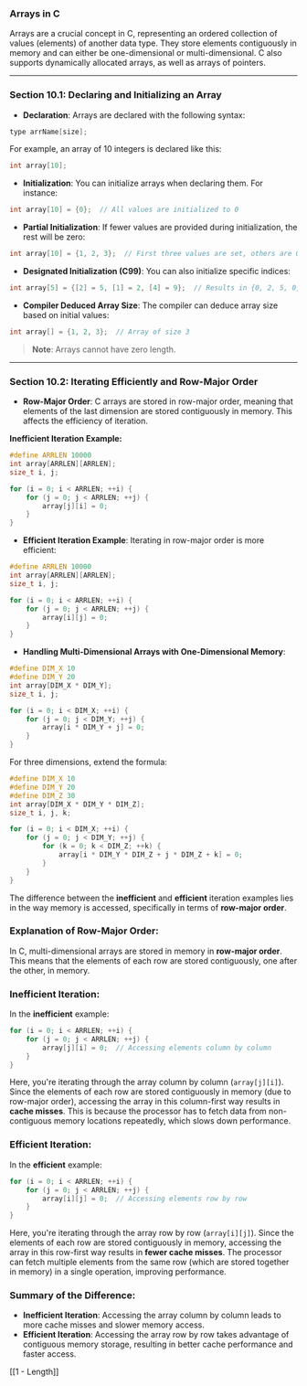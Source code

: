 ### Arrays in C

Arrays are a crucial concept in C, representing an ordered collection of values (elements) of another data type. They store elements contiguously in memory and can either be one-dimensional or multi-dimensional. C also supports dynamically allocated arrays, as well as arrays of pointers.

---

### Section 10.1: Declaring and Initializing an Array

- **Declaration**: Arrays are declared with the following syntax:

```c
type arrName[size];
```

For example, an array of 10 integers is declared like this:

```c
int array[10];
```

- **Initialization**: You can initialize arrays when declaring them. For instance:

```c
int array[10] = {0};  // All values are initialized to 0
```

- **Partial Initialization**: If fewer values are provided during initialization, the rest will be zero:

```c
int array[10] = {1, 2, 3};  // First three values are set, others are 0
```

- **Designated Initialization (C99)**: You can also initialize specific indices:

```c
int array[5] = {[2] = 5, [1] = 2, [4] = 9};  // Results in {0, 2, 5, 0, 9}
```

- **Compiler Deduced Array Size**: The compiler can deduce array size based on initial values:

```c
int array[] = {1, 2, 3};  // Array of size 3
```

> **Note**: Arrays cannot have zero length.

---

### Section 10.2: Iterating Efficiently and Row-Major Order

- **Row-Major Order**: C arrays are stored in row-major order, meaning that elements of the last dimension are stored contiguously in memory. This affects the efficiency of iteration.

**Inefficient Iteration Example:**

```c
#define ARRLEN 10000
int array[ARRLEN][ARRLEN];
size_t i, j;

for (i = 0; i < ARRLEN; ++i) {
    for (j = 0; j < ARRLEN; ++j) {
        array[j][i] = 0;
    }
}
```

- **Efficient Iteration Example**: Iterating in row-major order is more efficient:

```c
#define ARRLEN 10000
int array[ARRLEN][ARRLEN];
size_t i, j;

for (i = 0; i < ARRLEN; ++i) {
    for (j = 0; j < ARRLEN; ++j) {
        array[i][j] = 0;
    }
}
```

- **Handling Multi-Dimensional Arrays with One-Dimensional Memory**:

```c
#define DIM_X 10
#define DIM_Y 20
int array[DIM_X * DIM_Y];
size_t i, j;

for (i = 0; i < DIM_X; ++i) {
    for (j = 0; j < DIM_Y; ++j) {
        array[i * DIM_Y + j] = 0;
    }
}
```

For three dimensions, extend the formula:

```c
#define DIM_X 10
#define DIM_Y 20
#define DIM_Z 30
int array[DIM_X * DIM_Y * DIM_Z];
size_t i, j, k;

for (i = 0; i < DIM_X; ++i) {
    for (j = 0; j < DIM_Y; ++j) {
        for (k = 0; k < DIM_Z; ++k) {
            array[i * DIM_Y * DIM_Z + j * DIM_Z + k] = 0;
        }
    }
}
```




The difference between the **inefficient** and **efficient** iteration examples lies in the way memory is accessed, specifically in terms of **row-major order**.

### Explanation of Row-Major Order:
In C, multi-dimensional arrays are stored in memory in **row-major order**. This means that the elements of each row are stored contiguously, one after the other, in memory.

### Inefficient Iteration:
In the **inefficient** example:
```c
for (i = 0; i < ARRLEN; ++i) {
    for (j = 0; j < ARRLEN; ++j) {
        array[j][i] = 0;  // Accessing elements column by column
    }
}
```
Here, you're iterating through the array column by column (`array[j][i]`). Since the elements of each row are stored contiguously in memory (due to row-major order), accessing the array in this column-first way results in **cache misses**. This is because the processor has to fetch data from non-contiguous memory locations repeatedly, which slows down performance.

### Efficient Iteration:
In the **efficient** example:
```c
for (i = 0; i < ARRLEN; ++i) {
    for (j = 0; j < ARRLEN; ++j) {
        array[i][j] = 0;  // Accessing elements row by row
    }
}
```
Here, you're iterating through the array row by row (`array[i][j]`). Since the elements of each row are stored contiguously in memory, accessing the array in this row-first way results in **fewer cache misses**. The processor can fetch multiple elements from the same row (which are stored together in memory) in a single operation, improving performance.

### Summary of the Difference:
- **Inefficient Iteration**: Accessing the array column by column leads to more cache misses and slower memory access.
- **Efficient Iteration**: Accessing the array row by row takes advantage of contiguous memory storage, resulting in better cache performance and faster access.



[[1 - Length]]